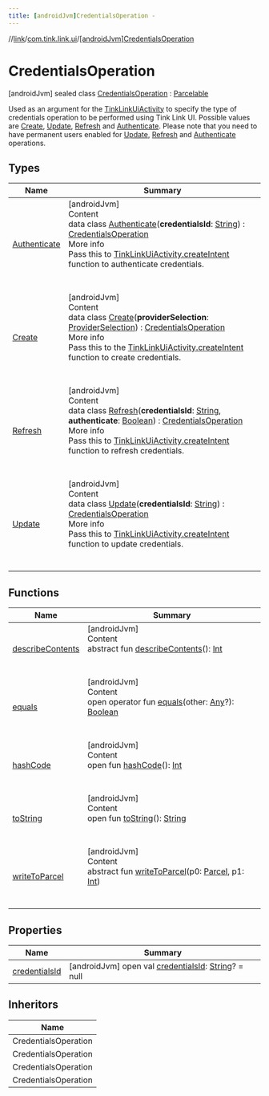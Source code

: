 ```yaml
---
title: [androidJvm]CredentialsOperation -
---
```

//[link](../../index.md)/[com.tink.link.ui](../index.md)/[[androidJvm]CredentialsOperation](index.md)



# CredentialsOperation  
 [androidJvm] sealed class [CredentialsOperation](index.md) : [Parcelable](https://developer.android.com/reference/kotlin/android/os/Parcelable.html)

Used as an argument for the [TinkLinkUiActivity](../[android-jvm]-tink-link-ui-activity/index.md) to specify the type of credentials operation to be performed using Tink Link UI. Possible values are [Create](-create/index.md), [Update](-update/index.md), [Refresh](-refresh/index.md) and [Authenticate](-authenticate/index.md). Please note that you need to have permanent users enabled for [Update](-update/index.md), [Refresh](-refresh/index.md) and [Authenticate](-authenticate/index.md) operations.

   


## Types  
  
|  Name|  Summary| 
|---|---|
| <a name="com.tink.link.ui/CredentialsOperation.Authenticate///PointingToDeclaration/"></a>[Authenticate](-authenticate/index.md)| <a name="com.tink.link.ui/CredentialsOperation.Authenticate///PointingToDeclaration/"></a>[androidJvm]  <br>Content  <br>data class [Authenticate](-authenticate/index.md)(**credentialsId**: [String](https://kotlinlang.org/api/latest/jvm/stdlib/kotlin/-string/index.html)) : [CredentialsOperation](index.md)  <br>More info  <br>Pass this to [TinkLinkUiActivity.createIntent](../[android-jvm]-tink-link-ui-activity/-companion/create-intent.md) function to authenticate credentials.  <br><br><br>
| <a name="com.tink.link.ui/CredentialsOperation.Create///PointingToDeclaration/"></a>[Create](-create/index.md)| <a name="com.tink.link.ui/CredentialsOperation.Create///PointingToDeclaration/"></a>[androidJvm]  <br>Content  <br>data class [Create](-create/index.md)(**providerSelection**: [ProviderSelection](../[android-jvm]-provider-selection/index.md)) : [CredentialsOperation](index.md)  <br>More info  <br>Pass this to the [TinkLinkUiActivity.createIntent](../[android-jvm]-tink-link-ui-activity/-companion/create-intent.md) function to create credentials.  <br><br><br>
| <a name="com.tink.link.ui/CredentialsOperation.Refresh///PointingToDeclaration/"></a>[Refresh](-refresh/index.md)| <a name="com.tink.link.ui/CredentialsOperation.Refresh///PointingToDeclaration/"></a>[androidJvm]  <br>Content  <br>data class [Refresh](-refresh/index.md)(**credentialsId**: [String](https://kotlinlang.org/api/latest/jvm/stdlib/kotlin/-string/index.html), **authenticate**: [Boolean](https://kotlinlang.org/api/latest/jvm/stdlib/kotlin/-boolean/index.html)) : [CredentialsOperation](index.md)  <br>More info  <br>Pass this to [TinkLinkUiActivity.createIntent](../[android-jvm]-tink-link-ui-activity/-companion/create-intent.md) function to refresh credentials.  <br><br><br>
| <a name="com.tink.link.ui/CredentialsOperation.Update///PointingToDeclaration/"></a>[Update](-update/index.md)| <a name="com.tink.link.ui/CredentialsOperation.Update///PointingToDeclaration/"></a>[androidJvm]  <br>Content  <br>data class [Update](-update/index.md)(**credentialsId**: [String](https://kotlinlang.org/api/latest/jvm/stdlib/kotlin/-string/index.html)) : [CredentialsOperation](index.md)  <br>More info  <br>Pass this to [TinkLinkUiActivity.createIntent](../[android-jvm]-tink-link-ui-activity/-companion/create-intent.md) function to update credentials.  <br><br><br>


## Functions  
  
|  Name|  Summary| 
|---|---|
| <a name="android.os/Parcelable/describeContents/#/PointingToDeclaration/"></a>[describeContents](../../com.tink.service.provider/[android-jvm]-provider-filter/index.md#%5Bandroid.os%2FParcelable%2FdescribeContents%2F%23%2FPointingToDeclaration%2F%5D%2FFunctions%2F-586840090)| <a name="android.os/Parcelable/describeContents/#/PointingToDeclaration/"></a>[androidJvm]  <br>Content  <br>abstract fun [describeContents](../../com.tink.service.provider/[android-jvm]-provider-filter/index.md#%5Bandroid.os%2FParcelable%2FdescribeContents%2F%23%2FPointingToDeclaration%2F%5D%2FFunctions%2F-586840090)(): [Int](https://kotlinlang.org/api/latest/jvm/stdlib/kotlin/-int/index.html)  <br><br><br>
| <a name="kotlin/Any/equals/#kotlin.Any?/PointingToDeclaration/"></a>[equals](../../com.tink.service.user/[android-jvm]-user-profile-service-impl/index.md#%5Bkotlin%2FAny%2Fequals%2F%23kotlin.Any%3F%2FPointingToDeclaration%2F%5D%2FFunctions%2F-586840090)| <a name="kotlin/Any/equals/#kotlin.Any?/PointingToDeclaration/"></a>[androidJvm]  <br>Content  <br>open operator fun [equals](../../com.tink.service.user/[android-jvm]-user-profile-service-impl/index.md#%5Bkotlin%2FAny%2Fequals%2F%23kotlin.Any%3F%2FPointingToDeclaration%2F%5D%2FFunctions%2F-586840090)(other: [Any](https://kotlinlang.org/api/latest/jvm/stdlib/kotlin/-any/index.html)?): [Boolean](https://kotlinlang.org/api/latest/jvm/stdlib/kotlin/-boolean/index.html)  <br><br><br>
| <a name="kotlin/Any/hashCode/#/PointingToDeclaration/"></a>[hashCode](../../com.tink.service.user/[android-jvm]-user-profile-service-impl/index.md#%5Bkotlin%2FAny%2FhashCode%2F%23%2FPointingToDeclaration%2F%5D%2FFunctions%2F-586840090)| <a name="kotlin/Any/hashCode/#/PointingToDeclaration/"></a>[androidJvm]  <br>Content  <br>open fun [hashCode](../../com.tink.service.user/[android-jvm]-user-profile-service-impl/index.md#%5Bkotlin%2FAny%2FhashCode%2F%23%2FPointingToDeclaration%2F%5D%2FFunctions%2F-586840090)(): [Int](https://kotlinlang.org/api/latest/jvm/stdlib/kotlin/-int/index.html)  <br><br><br>
| <a name="kotlin/Any/toString/#/PointingToDeclaration/"></a>[toString](../../com.tink.service.user/[android-jvm]-user-profile-service-impl/index.md#%5Bkotlin%2FAny%2FtoString%2F%23%2FPointingToDeclaration%2F%5D%2FFunctions%2F-586840090)| <a name="kotlin/Any/toString/#/PointingToDeclaration/"></a>[androidJvm]  <br>Content  <br>open fun [toString](../../com.tink.service.user/[android-jvm]-user-profile-service-impl/index.md#%5Bkotlin%2FAny%2FtoString%2F%23%2FPointingToDeclaration%2F%5D%2FFunctions%2F-586840090)(): [String](https://kotlinlang.org/api/latest/jvm/stdlib/kotlin/-string/index.html)  <br><br><br>
| <a name="android.os/Parcelable/writeToParcel/#android.os.Parcel#kotlin.Int/PointingToDeclaration/"></a>[writeToParcel](../../com.tink.service.provider/[android-jvm]-provider-filter/index.md#%5Bandroid.os%2FParcelable%2FwriteToParcel%2F%23android.os.Parcel%23kotlin.Int%2FPointingToDeclaration%2F%5D%2FFunctions%2F-586840090)| <a name="android.os/Parcelable/writeToParcel/#android.os.Parcel#kotlin.Int/PointingToDeclaration/"></a>[androidJvm]  <br>Content  <br>abstract fun [writeToParcel](../../com.tink.service.provider/[android-jvm]-provider-filter/index.md#%5Bandroid.os%2FParcelable%2FwriteToParcel%2F%23android.os.Parcel%23kotlin.Int%2FPointingToDeclaration%2F%5D%2FFunctions%2F-586840090)(p0: [Parcel](https://developer.android.com/reference/kotlin/android/os/Parcel.html), p1: [Int](https://kotlinlang.org/api/latest/jvm/stdlib/kotlin/-int/index.html))  <br><br><br>


## Properties  
  
|  Name|  Summary| 
|---|---|
| <a name="com.tink.link.ui/CredentialsOperation/credentialsId/#/PointingToDeclaration/"></a>[credentialsId](credentials-id.md)| <a name="com.tink.link.ui/CredentialsOperation/credentialsId/#/PointingToDeclaration/"></a> [androidJvm] open val [credentialsId](credentials-id.md): [String](https://kotlinlang.org/api/latest/jvm/stdlib/kotlin/-string/index.html)? = null   <br>


## Inheritors  
  
|  Name| 
|---|
| <a name="com.tink.link.ui/CredentialsOperation.Create///PointingToDeclaration/"></a>CredentialsOperation
| <a name="com.tink.link.ui/CredentialsOperation.Authenticate///PointingToDeclaration/"></a>CredentialsOperation
| <a name="com.tink.link.ui/CredentialsOperation.Refresh///PointingToDeclaration/"></a>CredentialsOperation
| <a name="com.tink.link.ui/CredentialsOperation.Update///PointingToDeclaration/"></a>CredentialsOperation

